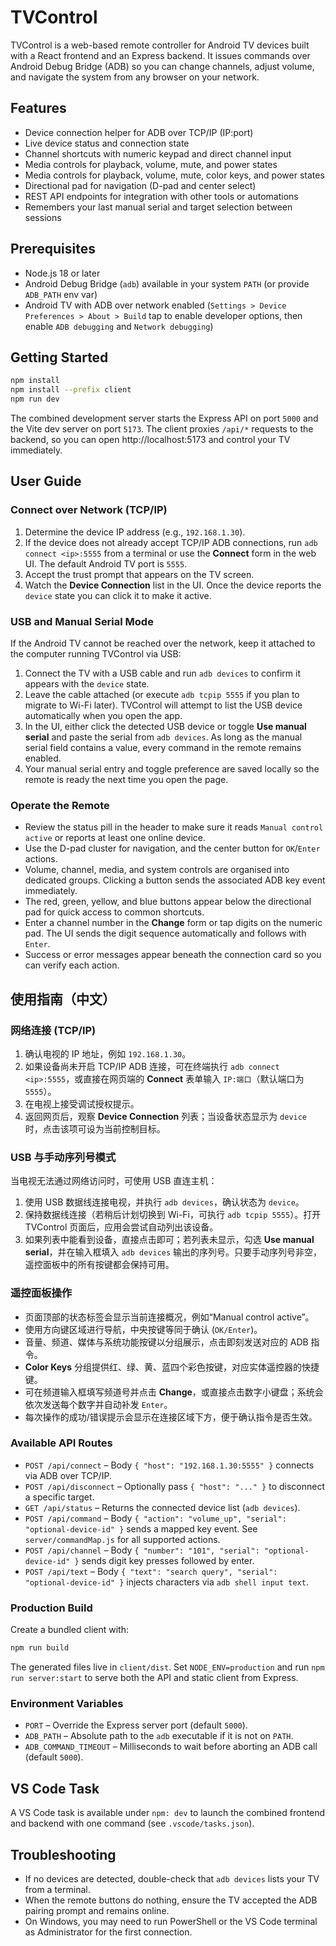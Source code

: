 # TVControl

TVControl is a web-based remote controller for Android TV devices built with a React frontend and an Express backend. It issues commands over Android Debug Bridge (ADB) so you can change channels, adjust volume, and navigate the system from any browser on your network.

## Features

- Device connection helper for ADB over TCP/IP (IP:port)
- Live device status and connection state
- Channel shortcuts with numeric keypad and direct channel input
- Media controls for playback, volume, mute, and power states
- Media controls for playback, volume, mute, color keys, and power states
- Directional pad for navigation (D-pad and center select)
- REST API endpoints for integration with other tools or automations
- Remembers your last manual serial and target selection between sessions

## Prerequisites

- Node.js 18 or later
- Android Debug Bridge (`adb`) available in your system `PATH` (or provide `ADB_PATH` env var)
- Android TV with ADB over network enabled (`Settings > Device Preferences > About > Build` tap to enable developer options, then enable `ADB debugging` and `Network debugging`)

## Getting Started

```bash
npm install
npm install --prefix client
npm run dev
```

The combined development server starts the Express API on port `5000` and the Vite dev server on port `5173`. The client proxies `/api/*` requests to the backend, so you can open http://localhost:5173 and control your TV immediately.

## User Guide

### Connect over Network (TCP/IP)

1. Determine the device IP address (e.g., `192.168.1.30`).
2. If the device does not already accept TCP/IP ADB connections, run `adb connect <ip>:5555` from a terminal or use the **Connect** form in the web UI. The default Android TV port is `5555`.
3. Accept the trust prompt that appears on the TV screen.
4. Watch the **Device Connection** list in the UI. Once the device reports the `device` state you can click it to make it active.

### USB and Manual Serial Mode

If the Android TV cannot be reached over the network, keep it attached to the computer running TVControl via USB:

1. Connect the TV with a USB cable and run `adb devices` to confirm it appears with the `device` state.
2. Leave the cable attached (or execute `adb tcpip 5555` if you plan to migrate to Wi-Fi later). TVControl will attempt to list the USB device automatically when you open the app.
3. In the UI, either click the detected USB device or toggle **Use manual serial** and paste the serial from `adb devices`. As long as the manual serial field contains a value, every command in the remote remains enabled.
4. Your manual serial entry and toggle preference are saved locally so the remote is ready the next time you open the page.

### Operate the Remote

- Review the status pill in the header to make sure it reads `Manual control active` or reports at least one online device.
- Use the D-pad cluster for navigation, and the center button for `OK`/`Enter` actions.
- Volume, channel, media, and system controls are organised into dedicated groups. Clicking a button sends the associated ADB key event immediately.
- The red, green, yellow, and blue buttons appear below the directional pad for quick access to common shortcuts.
- Enter a channel number in the **Change** form or tap digits on the numeric pad. The UI sends the digit sequence automatically and follows with `Enter`.
- Success or error messages appear beneath the connection card so you can verify each action.

## 使用指南（中文）

### 网络连接 (TCP/IP)

1. 确认电视的 IP 地址，例如 `192.168.1.30`。
2. 如果设备尚未开启 TCP/IP ADB 连接，可在终端执行 `adb connect <ip>:5555`，或直接在网页端的 **Connect** 表单输入 `IP:端口`（默认端口为 `5555`）。
3. 在电视上接受调试授权提示。
4. 返回网页后，观察 **Device Connection** 列表；当设备状态显示为 `device` 时，点击该项可设为当前控制目标。

### USB 与手动序列号模式

当电视无法通过网络访问时，可使用 USB 直连主机：

1. 使用 USB 数据线连接电视，并执行 `adb devices`，确认状态为 `device`。
2. 保持数据线连接（若稍后计划切换到 Wi-Fi，可执行 `adb tcpip 5555`）。打开 TVControl 页面后，应用会尝试自动列出该设备。
3. 如果列表中能看到设备，直接点击即可；若列表未显示，勾选 **Use manual serial**，并在输入框填入 `adb devices` 输出的序列号。只要手动序列号非空，遥控面板中的所有按键都会保持可用。

### 遥控面板操作

- 页面顶部的状态标签会显示当前连接概况，例如“Manual control active”。
- 使用方向键区域进行导航，中央按键等同于确认 (`OK/Enter`)。
- 音量、频道、媒体与系统功能按键以分组展示，点击即刻发送对应的 ADB 指令。
- **Color Keys** 分组提供红、绿、黄、蓝四个彩色按键，对应实体遥控器的快捷键。
- 可在频道输入框填写频道号并点击 **Change**，或直接点击数字小键盘；系统会依次发送每个数字并自动补发 `Enter`。
- 每次操作的成功/错误提示会显示在连接区域下方，便于确认指令是否生效。

### Available API Routes

- `POST /api/connect` – Body `{ "host": "192.168.1.30:5555" }` connects via ADB over TCP/IP.
- `POST /api/disconnect` – Optionally pass `{ "host": "..." }` to disconnect a specific target.
- `GET /api/status` – Returns the connected device list (`adb devices`).
- `POST /api/command` – Body `{ "action": "volume_up", "serial": "optional-device-id" }` sends a mapped key event. See `server/commandMap.js` for all supported actions.
- `POST /api/channel` – Body `{ "number": "101", "serial": "optional-device-id" }` sends digit key presses followed by enter.
- `POST /api/text` – Body `{ "text": "search query", "serial": "optional-device-id" }` injects characters via `adb shell input text`.

### Production Build

Create a bundled client with:

```bash
npm run build
```

The generated files live in `client/dist`. Set `NODE_ENV=production` and run `npm run server:start` to serve both the API and static client from Express.

### Environment Variables

- `PORT` – Override the Express server port (default `5000`).
- `ADB_PATH` – Absolute path to the `adb` executable if it is not on `PATH`.
- `ADB_COMMAND_TIMEOUT` – Milliseconds to wait before aborting an ADB call (default `5000`).

## VS Code Task

A VS Code task is available under `npm: dev` to launch the combined frontend and backend with one command (see `.vscode/tasks.json`).

## Troubleshooting

- If no devices are detected, double-check that `adb devices` lists your TV from a terminal.
- When the remote buttons do nothing, ensure the TV accepted the ADB pairing prompt and remains online.
- On Windows, you may need to run PowerShell or the VS Code terminal as Administrator for the first connection.
